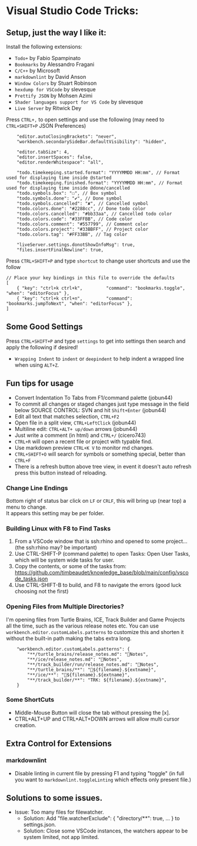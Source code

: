 # Visual Studio Code Tricks:

## Setup, just the way I like it:
Install the following extensions:
* `Todo+` by Fabio Spampinato
* `Bookmarks` by Alessandro Fragani
* `C/C++` by Microsoft
* `markdownlint` by David Anson
* `Window Colors` by Stuart Robinson
* `hexdump for VSCode` by slevesque
* `Prettify JSON` by Mohsen Azimi
* `Shader languages support for VS Code` by slevesque
* `Live Server` by Ritwick Dey

Press `CTRL+,` to open settings and use the following (may need to `CTRL+SHIFT+P` JSON Preferences)
```
	"editor.autoClosingBrackets": "never",
	"workbench.secondarySideBar.defaultVisibility": "hidden",

	"editor.tabSize": 4,
	"editor.insertSpaces": false,
	"editor.renderWhitespace": "all",

	"todo.timekeeping.started.format": "YYYYMMDD HH:mm", // Format used for displaying time inside @started
	"todo.timekeeping.finished.format": "YYYYMMDD HH:mm", // Format used for displaying time inside @done/cancelled
	"todo.symbols.box": "☐", // Box symbol
	"todo.symbols.done": "✔", // Done symbol
	"todo.symbols.cancelled": "✘", // Cancelled symbol
	"todo.colors.done": "#2288cc", // Done todo color
	"todo.colors.cancelled": "#bb33aa", // Cancelled todo color
	"todo.colors.code": "#33FFBB", // Code color
	"todo.colors.comment": "#557799", // Comment color
	"todo.colors.project": "#33BBFF", // Project color
	"todo.colors.tag": "#FF33BB", // Tag color

	"liveServer.settings.donotShowInfoMsg": true,
	"files.insertFinalNewline": true,
```

Press `CTRL+SHIFT+P` and type `shortcut` to change user shortcuts and use the follow
```
// Place your key bindings in this file to override the defaults
[
	{ "key": "ctrl+k ctrl+k",         "command": "bookmarks.toggle", "when": "editorFocus" },
	{ "key": "ctrl+k ctrl+n",         "command": "bookmarks.jumpToNext", "when": "editorFocus" },
]
```

## Some Good Settings

Press `CTRL+SHIFT+P` and type `settings` to get into settings then search and apply the following if desired!
- `Wrapping Indent` to `indent` or `deepindent` to help indent a wrapped line when using `ALT+Z`.

## Fun tips for usage
- Convert Indentation To Tabs from F1/command palette (jobun44)
- To commit all changes or staged changes just type message in the field below SOURCE CONTROL: SVN and hit `Shift+Enter` (jobun44)
- Edit all text that matches selection, `CTRL+F2`
- Open file in a split view, `CTRL+LeftClick` (jobun44)
- Multiline edit: `CTRL+ALT+ up/down` arrows (jobun44)
- Just write a comment (in html) and `CTRL+/` (cicero743)
- `CTRL+R` will open a recent file or project with typable find.
- Use markdown preview `CTRL+K V` to monitor md changes.
- `CTRL+SHIFT+O` will search for symbols or something special, better than `CTRL+F`
- There is a refresh button above tree view, in event it doesn't auto refresh press this button instead of reloading.


### Change Line Endings
Bottom right of status bar click on `LF` or `CRLF`, this will bring up (near top) a menu to change.  
It appears this setting may be per folder.


### Building Linux with F8 to Find Tasks

1. From a VSCode window that is ssh:rhino and opened to some project... (the ssh:rhino may? be important)
1. Use CTRL-SHIFT-P (command palette) to open Tasks: Open User Tasks, which will be system wide tasks for user.
2. Copy the contents, or some of the tasks from: https://github.com/timbeaudet/knowledge_base/blob/main/config/vscode_tasks.json
3. Use CTRL-SHIFT-B to build, and F8 to navigate the errors (good luck choosing not the first)

### Opening Files from Multiple Directories?

I'm opening files from Turtle Brains, ICE, Track Builder and Game Projects all the time, such as the various release notes etc. You can use `workbench.editor.customLabels.patterns` to customize this and shorten it without the built-in path making the tabs extra long.

```
	"workbench.editor.customLabels.patterns": {
		"**/turtle_brains/release_notes.md": "🐢Notes",
		"**/ice/release_notes.md": "🧊Notes",
		"**/track_builder/run/release_notes.md": "🚧Notes",
		"**/turtle_brains/**": "🐢${filename}.${extname}",
		"**/ice/**": "🧊${filename}.${extname}",
		"**/track_builder/**": "TRK: ${filename}.${extname}",
	}
 ```

### Some ShortCuts

- Middle-Mouse Button will close the tab without pressing the [x].
- CTRL+ALT+UP and CTRL+ALT+DOWN arrows will allow multi cursor creation.

## Extra Control for Extensions

### markdownlint

- Disable linting in current file by pressing F1 and typing "toggle"  (in full you want to `markdownlint.toggleLinting` which effects only present file.)

## Solutions to some issues.

- Issue: Too many files for filewatcher.
	- Solution: Add "file.watcherExclude": { "directory/\*\*": true, ... } to settings.json.
	- Solution: Close some VSCode instances, the watchers appear to be system limited, not app limited.
